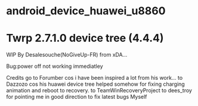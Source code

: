 android_device_huawei_u8860
================================
Twrp 2.7.1.0 device tree (4.4.4)
================================
WIP By Desalesouche(NoGiveUp-FR) from xDA...


Bug:power off not working immediatley

Credits go to Forumber cos i have been inspired a lot from his work...
           to Dazzozo cos his huawei device tree helped somehow for fixing charging animation and reboot to recovery.
           to TeamWinRecoveryProject
           to dees_troy for pointing me in good direction to fix latest bugs
              Myself
